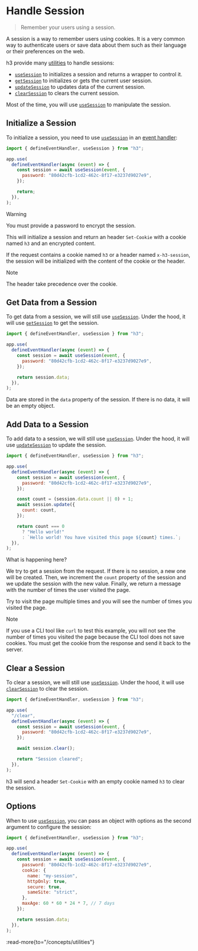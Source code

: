 # Handle Session

> Remember your users using a session.

A session is a way to remember users using cookies. It is a very common way to authenticate users or save data about them such as their language or their preferences on the web.

h3 provide many [utilities](/concepts/utilities) to handle sessions:

- [`useSession`](/concepts/utilities) to initializes a session and returns a wrapper to control it.
- [`getSession`](/concepts/utilities) to initializes or gets the current user session.
- [`updateSession`](/concepts/utilities) to updates data of the current session.
- [`clearSession`](/concepts/utilities) to clears the current session.

Most of the time, you will use [`useSession`](/concepts/utilities) to manipulate the session.

## Initialize a Session

To initialize a session, you need to use [`useSession`](/concepts/utilities) in an [event handler](/concepts/event-handler):

```js
import { defineEventHandler, useSession } from "h3";

app.use(
  defineEventHandler(async (event) => {
    const session = await useSession(event, {
      password: "80d42cfb-1cd2-462c-8f17-e3237d9027e9",
    });

    return;
  }),
);
```

> [!WARNING]
> You must provide a password to encrypt the session.

This will initialize a session and return an header `Set-Cookie` with a cookie named `h3` and an encrypted content.

If the request contains a cookie named `h3` or a header named `x-h3-session`, the session will be initialized with the content of the cookie or the header.

> [!NOTE]
> The header take precedence over the cookie.

## Get Data from a Session

To get data from a session, we will still use [`useSession`](/concepts/utilities). Under the hood, it will use [`getSession`](/concepts/utilities) to get the session.

```js
import { defineEventHandler, useSession } from "h3";

app.use(
  defineEventHandler(async (event) => {
    const session = await useSession(event, {
      password: "80d42cfb-1cd2-462c-8f17-e3237d9027e9",
    });

    return session.data;
  }),
);
```

Data are stored in the `data` property of the session. If there is no data, it will be an empty object.

## Add Data to a Session

To add data to a session, we will still use [`useSession`](/concepts/utilities). Under the hood, it will use [`updateSession`](/concepts/utilities) to update the session.

```js
import { defineEventHandler, useSession } from "h3";

app.use(
  defineEventHandler(async (event) => {
    const session = await useSession(event, {
      password: "80d42cfb-1cd2-462c-8f17-e3237d9027e9",
    });

    const count = (session.data.count || 0) + 1;
    await session.update({
      count: count,
    });

    return count === 0
      ? "Hello world!"
      : `Hello world! You have visited this page ${count} times.`;
  }),
);
```

What is happening here?

We try to get a session from the request. If there is no session, a new one will be created. Then, we increment the `count` property of the session and we update the session with the new value. Finally, we return a message with the number of times the user visited the page.

Try to visit the page multiple times and you will see the number of times you visited the page.

> [!NOTE]
> If you use a CLI tool like `curl` to test this example, you will not see the number of times you visited the page because the CLI tool does not save cookies. You must get the cookie from the response and send it back to the server.

## Clear a Session

To clear a session, we will still use [`useSession`](/concepts/utilities). Under the hood, it will use [`clearSession`](/concepts/utilities) to clear the session.

```js
import { defineEventHandler, useSession } from "h3";

app.use(
  "/clear",
  defineEventHandler(async (event) => {
    const session = await useSession(event, {
      password: "80d42cfb-1cd2-462c-8f17-e3237d9027e9",
    });

    await session.clear();

    return "Session cleared";
  }),
);
```

h3 will send a header `Set-Cookie` with an empty cookie named `h3` to clear the session.

## Options

When to use [`useSession`](/concepts/utilities), you can pass an object with options as the second argument to configure the session:

```js
import { defineEventHandler, useSession } from "h3";

app.use(
  defineEventHandler(async (event) => {
    const session = await useSession(event, {
      password: "80d42cfb-1cd2-462c-8f17-e3237d9027e9",
      cookie: {
        name: "my-session",
        httpOnly: true,
        secure: true,
        sameSite: "strict",
      },
      maxAge: 60 * 60 * 24 * 7, // 7 days
    });

    return session.data;
  }),
);
```

:read-more{to="/concepts/utilities"}
